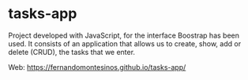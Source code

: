 # tasks-app
Project developed with JavaScript, for the interface Boostrap has been used. It consists of an application that allows us to create, show, add or delete (CRUD), the tasks that we enter.

Web: https://fernandomontesinos.github.io/tasks-app/
